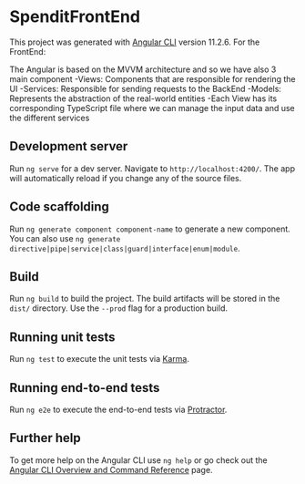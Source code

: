 # SpenditFrontEnd

This project was generated with [Angular CLI](https://github.com/angular/angular-cli) version 11.2.6.
For the FrontEnd:

The Angular is based on the MVVM architecture and so we have also 3 main component
  -Views: Components that are responsible for rendering the UI
  -Services: Responsible for sending requests to the BackEnd
  -Models: Represents the abstraction of the real-world entities
  -Each View has its corresponding TypeScript file where we can manage the input data and use the different services

## Development server

Run `ng serve` for a dev server. Navigate to `http://localhost:4200/`. The app will automatically reload if you change any of the source files.

## Code scaffolding

Run `ng generate component component-name` to generate a new component. You can also use `ng generate directive|pipe|service|class|guard|interface|enum|module`.

## Build

Run `ng build` to build the project. The build artifacts will be stored in the `dist/` directory. Use the `--prod` flag for a production build.

## Running unit tests

Run `ng test` to execute the unit tests via [Karma](https://karma-runner.github.io).

## Running end-to-end tests

Run `ng e2e` to execute the end-to-end tests via [Protractor](http://www.protractortest.org/).

## Further help

To get more help on the Angular CLI use `ng help` or go check out the [Angular CLI Overview and Command Reference](https://angular.io/cli) page.
